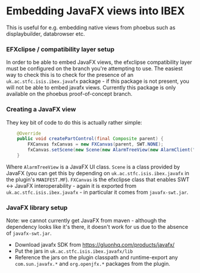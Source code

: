 # Embedding JavaFX views into IBEX

This is useful for e.g. embedding native views from phoebus such as displaybuilder, databrowser etc.

### EFXclipse / compatibility layer setup

In order to be able to embed JavaFX views, the efxclipse compatibility layer must be configured on the branch you're attempting to use. The easiest way to check this is to check for the presence of an `uk.ac.stfc.isis.ibex.javafx` package - if this package is not present, you will not be able to embed javafx views. Currently this package is only available on the phoebus proof-of-concept branch.

### Creating a JavaFX view

They key bit of code to do this is actually rather simple:

```java
    @Override
    public void createPartControl(final Composite parent) {
    	FXCanvas fxCanvas = new FXCanvas(parent, SWT.NONE);
    	fxCanvas.setScene(new Scene(new AlarmTreeView(new AlarmClient("127.0.0.1:12345", "kafka_topic", null))));
    }
```

Where `AlarmTreeView` is a JavaFX UI class. `Scene` is a class provided by JavaFX (you can get this by depending on `uk.ac.stfc.isis.ibex.javafx` in the plugin's `MANIFEST.MF`). `FXCanvas` is the efxclipse class that enables SWT <-> JavaFX interoperability - again it is exported from `uk.ac.stfc.isis.ibex.javafx` - in particular it comes from `javafx-swt.jar`.

### JavaFX library setup

Note: we cannot currently get JavaFX from maven - although the dependency looks like it's there, it doesn't work for us due to the absence of `javafx-swt.jar`.

- Download javafx SDK from https://gluonhq.com/products/javafx/
- Put the jars in `uk.ac.stfc.isis.ibex.javafx/lib`
- Reference the jars on the plugin classpath and runtime-export any `com.sun.javafx.*` and `org.openjfx.*` packages from the plugin.


